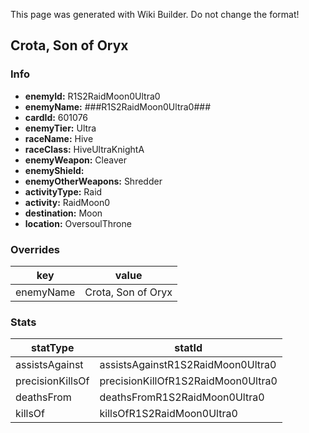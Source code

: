 <span class="wiki-builder">This page was generated with Wiki Builder. Do not change the format!</span>

## Crota, Son of Oryx
### Info
* **enemyId:** R1S2RaidMoon0Ultra0
* **enemyName:** ###R1S2RaidMoon0Ultra0###
* **cardId:** 601076
* **enemyTier:** Ultra
* **raceName:** Hive
* **raceClass:** HiveUltraKnightA
* **enemyWeapon:** Cleaver
* **enemyShield:** 
* **enemyOtherWeapons:** Shredder
* **activityType:** Raid
* **activity:** RaidMoon0
* **destination:** Moon
* **location:** OversoulThrone

### Overrides
key | value
--- | -----
enemyName | Crota, Son of Oryx

### Stats
statType | statId
-------- | ------
assistsAgainst | assistsAgainstR1S2RaidMoon0Ultra0
precisionKillsOf | precisionKillOfR1S2RaidMoon0Ultra0
deathsFrom | deathsFromR1S2RaidMoon0Ultra0
killsOf | killsOfR1S2RaidMoon0Ultra0

